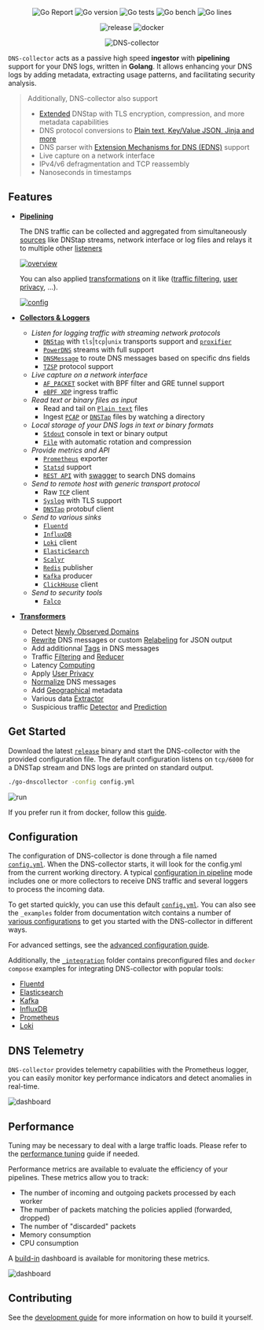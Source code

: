 <p align="center">
  <img src="https://goreportcard.com/badge/github.com/dmachard/go-dns-collector" alt="Go Report"/>
  <img src="https://img.shields.io/badge/go%20version-min%201.21-green" alt="Go version"/>
  <img src="https://img.shields.io/badge/go%20tests-511-green" alt="Go tests"/>
  <img src="https://img.shields.io/badge/go%20bench-21-green" alt="Go bench"/>
  <img src="https://img.shields.io/badge/go%20lines-31977-green" alt="Go lines"/>
</p>

<p align="center">
  <img src="https://img.shields.io/github/v/release/dmachard/go-dnscollector?logo=github&sort=semver" alt="release"/>
  <img src="https://img.shields.io/docker/pulls/dmachard/go-dnscollector.svg" alt="docker"/>
</p>

<p align="center">
  <img src="docs/dns-collector_logo.png" alt="DNS-collector"/>
</p>

`DNS-collector` acts as a passive high speed **ingestor** with **pipelining** support for your DNS logs, written in **Golang**. It allows enhancing your DNS logs by adding metadata, extracting usage patterns, and facilitating security analysis.

> Additionally, DNS-collector also support
>
> - [Extended](https://github.com/dmachard/go-dns-collector/blob/main/docs/extended_dnstap.md) DNStap with TLS encryption, compression, and more metadata capabilities
> - DNS protocol conversions to [Plain text, Key/Value JSON, Jinja and more](https://github.com/dmachard/go-dns-collector/blob/main/docs/dnsconversions.md)
> - DNS parser with [Extension Mechanisms for DNS (EDNS)](https://github.com/dmachard/go-dns-collector/blob/main/docs/dnsparser.md) support
> - Live capture on a network interface
> - IPv4/v6 defragmentation and TCP reassembly
> - Nanoseconds in timestamps

## Features

- **[Pipelining](./docs/running_mode.md)**

   The DNS traffic can be collected and aggregated from simultaneously [sources](./docs/workers.md) like DNStap streams, network interface or log files and relays it to multiple other [listeners](./docs/workers.md) 

  [![overview](./docs/_images/overview.png)](./docs/running_mode.md)

  You can also applied  [transformations](./docs/transformers.md) on it like ([traffic filtering](./docs/transformers.md#dns-filtering), [user privacy](./docs/transformers.md#user-privacy), ...).

  [![config](./docs/_images/config.png)](./docs/configuration.md)

- **[Collectors & Loggers](./docs/workers.md)**

  - *Listen for logging traffic with streaming network protocols*
    - [`DNStap`](docs/collectors/collector_dnstap.md#dns-tap) with `tls`|`tcp`|`unix` transports support and [`proxifier`](docs/collectors/collector_dnstap.md#dns-tap-proxifier)
    - [`PowerDNS`](docs/collectors/collector_powerdns.md) streams with full  support
    - [`DNSMessage`](docs/collectors/collector_dnsmessage.md) to route DNS messages based on specific dns fields
    - [`TZSP`](docs/collectors/collector_tzsp.md) protocol support
  - *Live capture on a network interface*
    - [`AF_PACKET`](docs/collectors/collector_afpacket.md) socket with BPF filter and GRE tunnel support
    - [`eBPF XDP`](docs/collectors/collector_xdp.md) ingress traffic
  - *Read text or binary files as input*
    - Read and tail on [`Plain text`](docs/collectors/collector_tail.md) files
    - Ingest [`PCAP`](docs/collectors/collector_fileingestor.md) or [`DNSTap`](docs/collectors/collector_fileingestor.md) files by watching a directory
  - *Local storage of your DNS logs in text or binary formats*
    - [`Stdout`](docs/loggers/logger_stdout.md) console in text or binary output
    - [`File`](docs/loggers/logger_file.md) with automatic rotation and compression
  - *Provide metrics and API*
    - [`Prometheus`](docs/loggers/logger_prometheus.md) exporter
    - [`Statsd`](docs/loggers/logger_statsd.md) support
    - [`REST API`](docs/loggers/logger_restapi.md) with [swagger](https://generator.swagger.io/?url=https://raw.githubusercontent.com/dmachard/go-dnscollector/main/docs/swagger.yml) to search DNS domains
  - *Send to remote host with generic transport protocol*
    - Raw [`TCP`](docs/loggers/logger_tcp.md) client
    - [`Syslog`](docs/loggers/logger_syslog.md) with TLS support
    - [`DNSTap`](docs/loggers/logger_dnstap.md) protobuf client
  - *Send to various sinks*
    - [`Fluentd`](docs/loggers/logger_fluentd.md)
    - [`InfluxDB`](docs/loggers/logger_influxdb.md)
    - [`Loki`](docs/loggers/logger_loki.md) client
    - [`ElasticSearch`](docs/loggers/logger_elasticsearch.md)
    - [`Scalyr`](docs/loggers/logger_scalyr.md)
    - [`Redis`](docs/loggers/logger_redis.md) publisher
    - [`Kafka`](docs/loggers/logger_kafka.md) producer
    - [`ClickHouse`](docs/loggers/logger_clickhouse.md) client
  - *Send to security tools*
    - [`Falco`](docs/loggers/logger_falco.md)

- **[Transformers](./docs/transformers.md)**

  - Detect [Newly Observed Domains](docs/transformers/transform_newdomaintracker.md)
  - [Rewrite](docs/transformers/transform_rewrite.md) DNS messages or custom [Relabeling](docs/transformers/transform_relabeling.md) for JSON output
  - Add additionnal [Tags](docs/transformers/transform_atags.md) in DNS messages
  - Traffic [Filtering](docs/transformers/transform_trafficfiltering.md) and [Reducer](docs/transformers/transform_trafficreducer.md)
  - Latency [Computing](docs/transformers/transform_latency.md)
  - Apply [User Privacy](docs/transformers/transform_userprivacy.md)
  - [Normalize](docs/transformers/transform_normalize.md) DNS messages
  - Add [Geographical](docs/transformers/transform_geoip.md) metadata
  - Various data [Extractor](docs/transformers/transform_dataextractor.md)
  - Suspicious traffic [Detector](docs/transformers/transform_suspiciousdetector.md) and [Prediction](docs/transformers/transform_trafficprediction.md)

## Get Started

Download the latest [`release`](https://github.com/dmachard/go-dns-collector/releases) binary and start the DNS-collector with the provided configuration file. The default configuration listens on `tcp/6000` for a DNSTap stream and DNS logs are printed on standard output.

```bash
./go-dnscollector -config config.yml
```

![run](docs/_images/terminal.gif)

If you prefer run it from docker, follow this [guide](./docs/docker.md).

## Configuration

The configuration of DNS-collector is done through a file named [`config.yml`](config.yml). 
When the DNS-collector starts, it will look for the config.yml from the current working directory.
A typical [configuration in pipeline](./running_mode.md) mode includes one or more collectors to receive DNS traffic and several loggers to process the incoming data. 

To get started quickly, you can use this default [`config.yml`](config.yml). You can also see  the `_examples` folder from documentation witch contains a number of [various configurations](./docs/examples.md) to get you started with the DNS-collector in different ways.

For advanced settings, see the [advanced configuration guide](./docs/advanced_config.md).

Additionally, the [`_integration`](./docs/_integration) folder contains preconfigured files and `docker compose` examples
for integrating DNS-collector with popular tools:

- [Fluentd](./docs/_integration/fluentd/README.md)
- [Elasticsearch](./docs/_integration/elasticsearch/README.md)
- [Kafka](./docs/_integration/kafka/README.md)
- [InfluxDB](./docs/_integration/influxdb/README.md)
- [Prometheus](./docs/_integration/prometheus/README.md)
- [Loki](./docs/_integration/loki/README.md)

## DNS Telemetry

`DNS-collector` provides telemetry capabilities with the Prometheus logger, 
you can easily monitor key performance indicators and detect anomalies in real-time.

![dashboard](docs/_images/dashboard_prometheus.png)

## Performance

Tuning may be necessary to deal with a large traffic loads.
Please refer to the [performance tuning](./docs/performance.md) guide if needed.

Performance metrics are available to evaluate the efficiency of your pipelines. These metrics allow you to track:
- The number of incoming and outgoing packets processed by each worker
- The number of packets matching the policies applied (forwarded, dropped)
- The number of "discarded" packets
- Memory consumption
- CPU consumption

A [build-in](./docs/dashboards/grafana_exporter.json) dashboard is available for monitoring these metrics.

![dashboard](docs/_images/dashboard_global.png)

## Contributing

See the [development guide](./docs/development.md) for more information on how to build it yourself.
